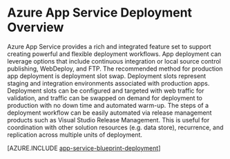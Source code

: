 <properties
    pageTitle="Deploying Applications to Azure App Service"
    description="Learn how to Deploy applications to App Service work"
    keywords="app service, azure app service, deploying, deployment"
    services="app-service"
    documentationcenter=""
    author="dariagrigoriu"
    manager="wpickett"
    editor="" />
<tags
    ms.assetid="de12cd6e-e124-4e48-90bc-c3a3801305da"
    ms.service="app-service"
    ms.workload="na"
    ms.tgt_pltfrm="na"
    ms.devlang="na"
    ms.topic="article"
    ms.date="02/09/2016"
    wacn.date=""
    ms.author="dariagrigoriu" />

# Azure App Service Deployment Overview
Azure App Service provides a rich and integrated feature set to support creating powerful and flexible deployment workflows. App deployment can leverage options that include continuous integration or local source control publishing, WebDeploy, and FTP. The recommended method for production app deployment is deployment slot swap. Deployment slots represent staging and integration environments associated with production apps. Deployment slots can be configured and targeted with web traffic for validation, and traffic can be swapped on demand for deployment to production with no down time and automated warm-up. The steps of a deployment workflow can be easily automated via release management products such as Visual Studio Release Management. This is useful for coordination with other solution resources (e.g. data store), recurrence, and replication across multiple units of deployment. 

[AZURE.INCLUDE [app-service-blueprint-deployment](../../includes/app-service-blueprint-deployment.md)]

